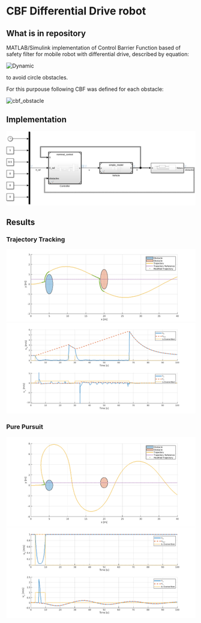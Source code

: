 # CBF Differential Drive robot

## What is in repository
MATLAB/Simulink implementation of Control Barrier Function based of safety filter for mobile robot  with differential drive, described by equation:

![Dynamic](https://latex.codecogs.com/svg.image?%5Cdot%7Bx%7D=%5Cbegin%7Bbmatrix%7D%5Ccos%7Bx_%7B3%7D%7D&0%5C%5C%5Csin%7Bx_%7B3%7D%7D&0%5C%5C0&1%5Cend%7Bbmatrix%7D%5Cbegin%7Bbmatrix%7Du_%7Bv%7D%5C%5Cu_%7B%5Comega%7D%5Cend%7Bbmatrix%7D,)

to avoid circle obstacles.

For this purpouse following CBF was defined for each obstacle:

![cbf_obstacle](https://latex.codecogs.com/svg.image?h_%7Bi%7D(x)=(x_%7B1%7D-x_%7B1%7D%5E%7Bo%7D)%5E2&plus;(x_%7B2%7D-x_%7B2%7D%5E%7Bo%7D)%5E2&plus;x_%7B3%7D%5E%7B2%7D-(R&plus;r)%5E2%20)

## Implementation
![model](figures/model.png)


## Results

### Trajectory Tracking
![trajectory](figures/two_obstacles.png)
![u](figures/u.png)

### Pure Pursuit
![trajectory_pp](figures/two_obstacles_pp.png)
![u_pp](figures/u_pp.png)
